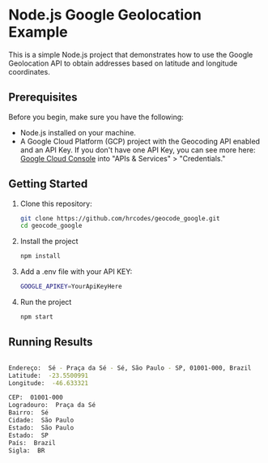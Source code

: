 # Node.js Google Geolocation Example

This is a simple Node.js project that demonstrates how to use the Google Geolocation API to obtain addresses based on latitude and longitude coordinates.

## Prerequisites

Before you begin, make sure you have the following:

- Node.js installed on your machine.
- A Google Cloud Platform (GCP) project with the Geocoding API enabled and an API Key. If you don't have one API Key, you can see more here: [Google Cloud Console](https://console.cloud.google.com/) into "APIs & Services" > "Credentials."

## Getting Started

1. Clone this repository:

   ```bash
   git clone https://github.com/hrcodes/geocode_google.git
   cd geocode_google
   ```

2. Install the project

   ```bash
   npm install
   ```

2. Add a .env file with your API KEY:

   ```bash
   GOOGLE_APIKEY=YourApiKeyHere
   ```

4. Run the project

   ```bash
   npm start
   ```

## Running Results

```bash

Endereço:  Sé - Praça da Sé - Sé, São Paulo - SP, 01001-000, Brazil
Latitude:  -23.5500991
Longitude:  -46.633321

CEP:  01001-000
Logradouro:  Praça da Sé
Bairro:  Sé
Cidade:  São Paulo
Estado:  São Paulo
Estado:  SP
País:  Brazil
Sigla:  BR

```
